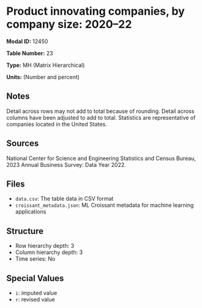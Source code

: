 # Product innovating companies, by company size: 2020&#8211;22

**Modal ID:** 12450

**Table Number:** 23

**Type:** MH (Matrix Hierarchical)

**Units:** (Number and percent)

## Notes

Detail across rows may not add to total because of rounding. Detail across columns have been adjusted to add to total. Statistics are representative of companies located in the United States.

## Sources

National Center for Science and Engineering Statistics and Census Bureau, 2023 Annual Business Survey: Data Year 2022.

## Files

- `data.csv`: The table data in CSV format
- `croissant_metadata.json`: ML Croissant metadata for machine learning applications

## Structure

- Row hierarchy depth: 3
- Column hierarchy depth: 3
- Time series: No

## Special Values

- `i`: imputed value
- `r`: revised value
